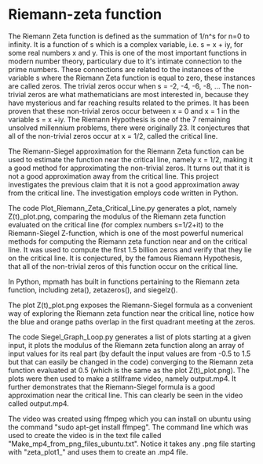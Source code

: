 # Riemann-zeta function

The Riemann Zeta function is defined as the summation of 1/n^s for n=0 to infinity. It is a function of s which is a complex variable, i.e. s = x + iy, for some real numbers x and y. This is one of the most important functions in modern number theory, particulary due to it's intimate connection to the prime numbers. These connections are related to the instances of the variable s where the Riemann Zeta function is equal to zero, these instances are called zeros. The trivial zeros occur when s = -2, -4, -6, -8, ... The non-trivial zeros are what mathematicians are most interested in, because they have mysterious and far reaching results related to the primes. It has been proven that these non-trivial zeros occur between x = 0 and x = 1 in the variable s = x +iy. The Riemann Hypothesis is one of the 7 remaining unsolved millennium problems, there were originally 23. It conjectures that all of the non-trivial zeros occur at x = 1/2, called the critical line.

The Riemann-Siegel approximation for the Riemann Zeta function can be used to estimate the function near the critical line, namely x = 1/2, making it a good method for approximating the non-trivial zeros. It turns out that it is not a good approximation away from the critical line. This project investigates the previous claim that it is not a good approximation away from the critical line. The investigation employs code written in Python.

The code Plot_Riemann_Zeta_Critical_Line.py generates a plot, namely Z(t)_plot.png, comparing the modulus of the
Riemann zeta function evaluated on the critical line (for complex numbers
s=1/2+it) to the Riemann-Siegel Z-function, which is one of the most powerful numerical methods for computing
the Riemann zeta function near and on the critical line. It was used to compute the first 1.5 billion zeros and verify that they lie on the critical line. It is conjectured, by the famous Riemann Hypothesis, that all of the non-trivial zeros of this function occur on the critical line.

In Python, mpmath has built in functions pertaining to the Riemann zeta function, including zeta(), zetazeros(), and siegelz().

The plot Z(t)_plot.png exposes the Riemann-Siegel formula as a convenient way of exploring the Riemann zeta
function near the critical line, notice how the blue and orange paths overlap in the first quadrant meeting at the zeros.

The code Siegel_Graph_Loop.py generates a list of plots starting at a given input, it plots the modulus of the Riemann zeta function along an array of input values for its real part (by default the input values are from -0.5 to 1.5 but that can easily be changed in the code) converging to the Riemann zeta function evaluated at 0.5 (which is the same as the plot Z(t)_plot.png). The plots were then used to make a stillframe video, namely output.mp4. It further demonstrates that the Riemann-Siegel formula is a good approximation near the critical line. This can clearly be seen in the video called output.mp4.

The video was created using ffmpeg which you can install on ubuntu using the command "sudo apt-get install ffmpeg". The command line which was used to create the video is in the text file called "Make_mp4_from_png_files_ubuntu.txt". Notice it takes any .png file starting with "zeta_plot1_" and uses them to create an .mp4 file.

